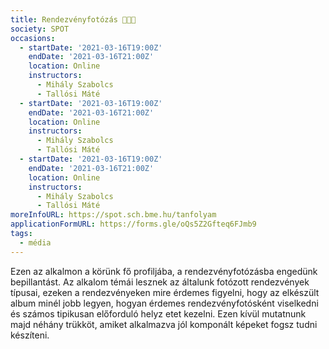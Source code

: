 ```yaml
---
title: Rendezvényfotózás 👩‍🎓📸
society: SPOT
occasions:
  - startDate: '2021-03-16T19:00Z'
    endDate: '2021-03-16T21:00Z'
    location: Online
    instructors:
      - Mihály Szabolcs
      - Tallósi Máté
  - startDate: '2021-03-16T19:00Z'
    endDate: '2021-03-16T21:00Z'
    location: Online
    instructors:
      - Mihály Szabolcs
      - Tallósi Máté
  - startDate: '2021-03-16T19:00Z'
    endDate: '2021-03-16T21:00Z'
    location: Online
    instructors:
      - Mihály Szabolcs
      - Tallósi Máté
moreInfoURL: https://spot.sch.bme.hu/tanfolyam
applicationFormURL: https://forms.gle/oQs5Z2Gfteq6FJmb9
tags:
  - média
---
```


Ezen az alkalmon a körünk fő profiljába, a rendezvényfotózásba engedünk bepillantást. Az alkalom témái lesznek az általunk fotózott rendezvények típusai, ezeken a rendezvényeken mire érdemes figyelni, hogy az elkészült album minél jobb legyen, hogyan érdemes rendezvényfotósként viselkedni és számos tipikusan előforduló helyz etet kezelni. Ezen kívül mutatnunk majd néhány trükköt, amiket alkalmazva jól komponált képeket fogsz tudni készíteni.
